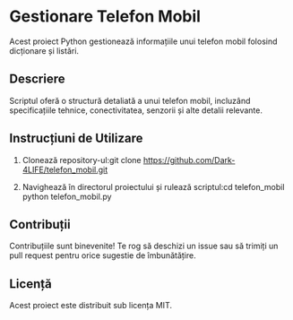 # Gestionare Telefon Mobil

Acest proiect Python gestionează informațiile unui telefon mobil folosind dicționare și listări.

## Descriere

Scriptul oferă o structură detaliată a unui telefon mobil, incluzând specificațiile tehnice, conectivitatea, senzorii și alte detalii relevante.

## Instrucțiuni de Utilizare

1. Clonează repository-ul:git clone https://github.com/Dark-4LIFE/telefon_mobil.git

2. Navighează în directorul proiectului și rulează scriptul:cd telefon_mobil python telefon_mobil.py

## Contribuții

Contribuțiile sunt binevenite! Te rog să deschizi un issue sau să trimiți un pull request pentru orice sugestie de îmbunătățire.

## Licență

Acest proiect este distribuit sub licența MIT.



